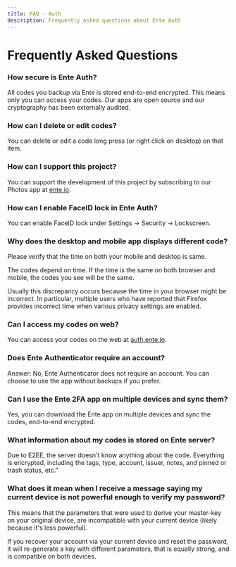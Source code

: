 ```yaml
---
title: FAQ - Auth
description: Frequently asked questions about Ente Auth
---
```


# Frequently Asked Questions

### How secure is Ente Auth?

All codes you backup via Ente is stored end-to-end encrypted. This means only
you can access your codes. Our apps are open source and our cryptography has
been externally audited.

### How can I delete or edit codes?

You can delete or edit a code long press (or right click on desktop) on that
item.

### How can I support this project?

You can support the development of this project by subscribing to our Photos app
at [ente.io](https://ente.io).

### How can I enable FaceID lock in Ente Auth?

You can enable FaceID lock under Settings → Security → Lockscreen.

### Why does the desktop and mobile app displays different code?

Please verify that the time on both your mobile and desktop is same.

The codes depend on time. If the time is the same on both browser and mobile,
the codes you see will be the same.

Usually this discrepancy occurs because the time in your browser might be
incorrect. In particular, multiple users who have reported that Firefox provides
incorrect time when various privacy settings are enabled.

### Can I access my codes on web?

You can access your codes on the web at [auth.ente.io](https://auth.ente.io).

### Does Ente Authenticator require an account?

Answer: No, Ente Authenticator does not require an account. You can choose to
use the app without backups if you prefer.

### Can I use the Ente 2FA app on multiple devices and sync them?

Yes, you can download the Ente app on multiple devices and sync the codes,
end-to-end encrypted.

### What information about my codes is stored on Ente server?

Due to E2EE, the server doesn't know anything about the code. Everything is
encrypted, including the tags, type, account, issuer, notes, and pinned or trash
status, etc."

### What does it mean when I receive a message saying my current device is not powerful enough to verify my password?

This means that the parameters that were used to derive your master-key on your
original device, are incompatible with your current device (likely because it's
less powerful).

If you recover your account via your current device and reset the password, it
will re-generate a key with different parameters, that is equally strong, and is compatible on both devices.
